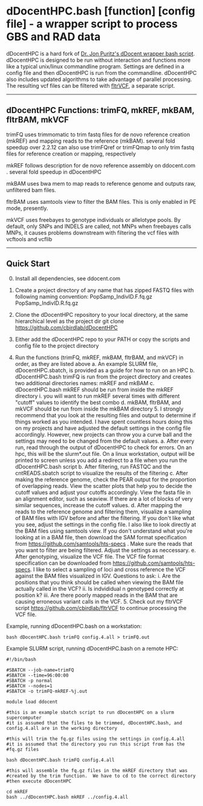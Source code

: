 # dDocentHPC.bash [function] [config file]   -   a wrapper script to process GBS and RAD data

dDocentHPC is a hard fork of [Dr. Jon Puritz's dDocent wrapper bash script](ddocent.com).  dDocentHPC is designed to be run
without interaction and functions more like a typical unix/linux commandline program.  Settings are defined in a config file 
and then dDocentHPC is run from the commandline.  dDocentHPC also includes updated algorithms to take advantage of parallel 
processing. The resulting vcf files can be filtered with [fltrVCF](https://github.com/cbirdlab/fltrVCF), a separate script.

---

## dDocentHPC Functions: trimFQ, mkREF, mkBAM, fltrBAM, mkVCF

  trimFQ uses trimmomatic to trim fastq files for de novo reference creation (mkREF) and mapping reads to the reference (mkBAM).
		several fold speedup over 2.2.12
		can also use trimFQref or trimFQmap to only trim fastq files for reference creation or mapping, respectively

  mkREF follows description for de novo reference assembly on ddocent.com .  several fold speedup in dDocentHPC

  mkBAM uses bwa mem to map reads to reference genome and outputs raw, unfiltered bam files.
  
  fltrBAM uses samtools view to filter the BAM files.  This is only enabled in PE mode, presently.
  
  mkVCF uses freebayes to genotype individuals or allelotype pools. By default, only SNPs and INDELS are called, not MNPs
		when freebayes calls MNPs, it causes problems downstream with filtering the vcf files with vcftools and vcflib

---
 
## Quick Start

0. Install all dependencies, see ddocent.com
	
1. Create a project directory of any name that has zipped FASTQ files with following naming convention: 
	PopSamp_IndivID.F.fq.gz
	PopSamp_IndivID.R.fq.gz
		
2. Clone the dDocentHPC repository to your local directory, at the same hierarchical level as the project dir
	git clone https://github.com/cbirdlab/dDocentHPC
		
3. Either add the dDocentHPC repo to your PATH or copy the scripts and config file to the project directory
	
4. Run the functions (trimFQ, mkREF, mkBAM, fltrBAM, and mkVCF) in order, as they are listed above
		a. An example SLURM file, dDocentHPC.sbatch, is provided as a guide for how to run on an HPC
		b. dDocentHPC.bash trimFQ is run from the project directory and creates two additional directories names: mkREF and mkBAM
		c. dDocentHPC.bash mkREF should be run from inside the mkREF directory
			i. you will want to run mkREF several times with different "cutoff" values to identify the best combo
		d. mkBAM, fltrBAM, and mkVCF should be run from inside the mkBAM directory
	5. I strongly recommend that you look at the resulting files and output to determine if things worked as you intended. I have
		spent countless hours doing this on my projects and have adjusted the default settings in the config file accordingly. 
		However, new projects can throw you a curve ball and the settings may need to be changed from the default values.
		a. After every run, read through the output of dDocentHPC to check for errors.  On an hpc, this will be the slurm*.out
			file. On a linux workstation, output will be printed to screen unless you add a redirect to a file when you run
			the dDocentHPC.bash script
		b. After filtering, run FASTQC and the cntREADS.sbatch script to visualize the results of the filtering
		c. After making the reference genome, check the PEAR output for the proportion of overlapping reads. View the scatter
			plots that help you to decide the cutoff values and adjust your cutoffs accordingly. View the fasta file in an 
			alignment editor, such as seaview. If there are a lot of blocks of very similar sequences, increase the cutoff values.
		d. After mapping the reads to the reference genome and filtering them, visualize a sampling of BAM files with IGV before and 
			after the filtering.  If you don't like what you see, adjust the settings in the config file.  I also like to look
			directly at the BAM files using samtools view.  If you don't understand what you're looking at in a BAM file, then
			download the SAM format specification from https://github.com/samtools/hts-specs .  Make sure the reads that you want
			to filter are being filtered.  Adjust the settings as neccessary.
		e. After genotyping, visualize the VCF file.  The VCF file format specification can be downloaded from 
			https://github.com/samtools/hts-specs.  I like to select a sampling of loci and cross reference the VCF against
			the BAM files visualized in IGV.  Questions to ask: 
			i. Are the positions that you think should be called when viewing the BAM file actually called in the VCF?
			ii. Is indvididual n genotyped correctly at position k?
			iii. Are there poorly mapped reads in the BAM that are causing erroneous variant calls in the VCF.
	5. Check out my fltrVCF script https://github.com/cbirdlab/fltrVCF to continue processing the VCF file.


Example, running dDocentHPC.bash on a workstation:

	bash dDocentHPC.bash trimFQ config.4.all > trimFQ.out

 
Example SLURM script, running dDocentHPC.bash on a remote HPC:

	#!/bin/bash

	#SBATCH --job-name=trimFQ
	#SBATCH --time=96:00:00
	#SBATCH -p normal
	#SBATCH --nodes=1
	#SBATCH -o trimFQ-mkREF-%j.out

	module load ddocent

	#this is an example sbatch script to run dDocentHPC on a slurm supercomputer
	#it is assumed that the files to be trimmed, dDocentHPC.bash, and config.4.all are in the working directory

	#this will trim the fq.gz files using the settings in config.4.all
	#it is assumed that the directory you run this script from has the 
	#fq.gz files

	bash dDocentHPC.bash trimFQ config.4.all

	#this will assemble the fq.gz files in the mkREF directory that was
	#created by the trim function.  We have to cd to the correct directory
	#then execute dDocentHPC

	cd mkREF
	bash ../dDocentHPC.bash mkREF ../config.4.all

